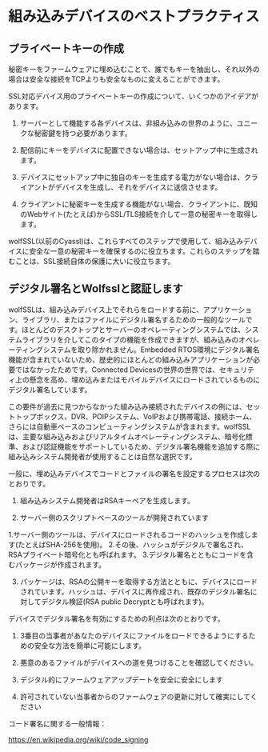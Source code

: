 

# 組み込みデバイスのベストプラクティス




## プライベートキーの作成



秘密キーをファームウェアに埋め込むことで、誰でもキーを抽出し、それ以外の場合は安全な接続をTCPよりも安全なものに変えることができます。


SSL対応デバイス用のプライベートキーの作成について、いくつかのアイデアがあります。



1. サーバーとして機能する各デバイスは、非組み込みの世界のように、ユニークな秘密鍵を持つ必要があります。


2. 配信前にキーをデバイスに配置できない場合は、セットアップ中に生成されます。


3. デバイスにセットアップ中に独自のキーを生成する電力がない場合は、クライアントがデバイスを生成し、それをデバイスに送信させます。


4. クライアントに秘密キーを生成する機能がない場合、クライアントに、既知のWebサイト(たとえば)からSSL/TLS接続を介して一意の秘密キーを取得します。



wolfSSL(以前のCyassl)は、これらすべてのステップで使用して、組み込みデバイスに安全な一意の秘密キーを確保するのに役立ちます。これらのステップを踏むことは、SSL接続自体の保護に大いに役立ちます。



## デジタル署名とWolfsslと認証します



wolfSSLは、組み込みデバイス上でそれらをロードする前に、アプリケーション、ライブラリ、またはファイルにデジタル署名するための一般的なツールです。ほとんどのデスクトップとサーバーのオペレーティングシステムでは、システムライブラリを介してこのタイプの機能を作成できますが、組み込みのオペレーティングシステムを取り除かれません。Embedded RTOS環境にデジタル署名機能が含まれていないため、歴史的にほとんどの組み込みアプリケーションが必要ではなかったためです。Connected Devicesの世界の世界では、セキュリティ上の懸念を高め、埋め込みまたはモバイルデバイスにロードされているものにデジタル署名しています。


この要件が過去に見つからなかった組み込み接続されたデバイスの例には、セットトップボックス、DVR、POIPシステム、VoIPおよび携帯電話、接続ホーム、さらには自動車ベースのコンピューティングシステムが含まれます。wolfSSLは、主要な組み込みおよびリアルタイムオペレーティングシステム、暗号化標準、および認証機能をサポートしているため、デジタル署名機能を追加する際に組み込みシステム開発者が使用することは自然な選択です。


一般に、埋め込みデバイスでコードとファイルの署名を設定するプロセスは次のとおりです。



1. 組み込みシステム開発者はRSAキーペアを生成します。


2. サーバー側のスクリプトベースのツールが開発されています

1.サーバー側のツールは、デバイスにロードされるコードのハッシュを作成します(たとえばSHA-256を使用)。
    2.その後、ハッシュがデジタルで署名され、RSAプライベート暗号化とも呼ばれます。
    3.デジタル署名とともにコードを含むパッケージが作成されます。

3. パッケージは、RSAの公開キーを取得する方法とともに、デバイスにロードされています。ハッシュは、デバイスに再作成され、既存のデジタル署名に対してデジタル検証(RSA public Decryptとも呼ばれます)。



デバイスでデジタル署名を有効にするための利点は次のとおりです。



1. 3番目の当事者があなたのデバイスにファイルをロードできるようにするための安全な方法を簡単に可能にします。


2. 悪意のあるファイルがデバイスへの道を見つけることを確認してください。


3. デジタル的にファームウェアアップデートを安全に安全にします


4. 許可されていない当事者からのファームウェアの更新に対して確実にしてください



コード署名に関する一般情報：

<https://en.wikipedia.org/wiki/code_signing>
